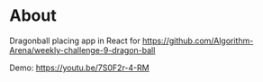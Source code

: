 # About

Dragonball placing app in React for https://github.com/Algorithm-Arena/weekly-challenge-9-dragon-ball

Demo: https://youtu.be/7S0F2r-4-RM
